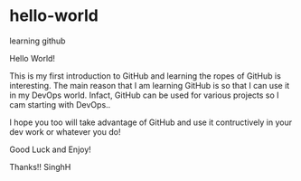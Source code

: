 # hello-world
learning github

Hello World!

This is my first introduction to GitHub and learning the ropes of GitHub is interesting. The main reason that I am learning GitHub is so that I can use it in my DevOps world. Infact, GitHub can be used for various projects so I cam starting with DevOps..

I hope you too will take advantage of GitHub and use it contructively in your dev work or whatever you do!

Good Luck and Enjoy!

Thanks!!
SinghH
